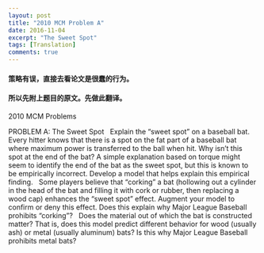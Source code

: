 ```yaml
---
layout: post
title: "2010 MCM Problem A"
date: 2016-11-04
excerpt: "The Sweet Spot"
tags: [Translation]
comments: true
---
```


#### 策略有误，直接去看论文是很蠢的行为。

#### 所以先附上题目的原文。先做此翻译。

2010 MCM Problems

PROBLEM A: The Sweet Spot
  
Explain the “sweet spot” on a baseball bat. 
 
Every hitter knows that there is a spot on the fat part of a baseball bat where maximum power is transferred to the ball when hit. Why isn’t this spot at the end of the bat? A simple explanation based on torque might seem to identify the end of the bat as the sweet spot, but this is known to be empirically incorrect. Develop a model that helps explain this empirical finding.
 
Some players believe that “corking” a bat (hollowing out a cylinder in the head of the bat and filling it with cork or rubber, then replacing a wood cap) enhances the “sweet spot” effect. Augment your model to confirm or deny this effect. Does this explain why Major League Baseball prohibits “corking”?
 
Does the material out of which the bat is constructed matter? That is, does this model predict different behavior for wood (usually ash) or metal (usually aluminum) bats? Is this why Major League Baseball prohibits metal bats?